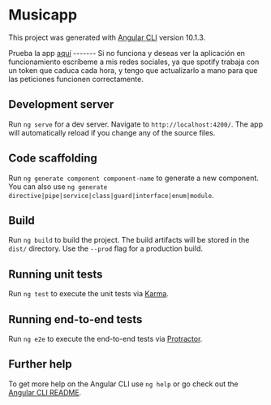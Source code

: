 # Musicapp

This project was generated with [Angular CLI](https://github.com/angular/angular-cli) version 10.1.3.

Prueba la app [aquí](https://chaanchess.github.io/musicApp)  ------- Si no funciona y deseas ver la aplicación en funcionamiento escríbeme a mis redes sociales, ya que spotify trabaja con un token que caduca cada hora, y tengo que actualizarlo a mano para que las peticiones funcionen correctamente.

## Development server

Run `ng serve` for a dev server. Navigate to `http://localhost:4200/`. The app will automatically reload if you change any of the source files.

## Code scaffolding

Run `ng generate component component-name` to generate a new component. You can also use `ng generate directive|pipe|service|class|guard|interface|enum|module`.

## Build

Run `ng build` to build the project. The build artifacts will be stored in the `dist/` directory. Use the `--prod` flag for a production build.

## Running unit tests

Run `ng test` to execute the unit tests via [Karma](https://karma-runner.github.io).

## Running end-to-end tests

Run `ng e2e` to execute the end-to-end tests via [Protractor](http://www.protractortest.org/).

## Further help

To get more help on the Angular CLI use `ng help` or go check out the [Angular CLI README](https://github.com/angular/angular-cli/blob/master/README.md).
